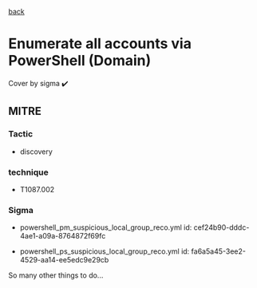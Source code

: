 [back](../index.md)
# Enumerate all accounts via PowerShell (Domain)
Cover by sigma :heavy_check_mark: 

## MITRE
### Tactic
  - discovery

### technique
  - T1087.002

### Sigma
 - powershell_pm_suspicious_local_group_reco.yml id: cef24b90-dddc-4ae1-a09a-8764872f69fc

 - powershell_ps_suspicious_local_group_reco.yml id: fa6a5a45-3ee2-4529-aa14-ee5edc9e29cb


 So many other things to do...